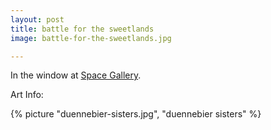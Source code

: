 ```yaml
---
layout: post
title: battle for the sweetlands
image: battle-for-the-sweetlands.jpg

---
```

In the window at <a href="http://www.space538.org/">Space Gallery</a>.


<!--more-->

Art Info:

{% picture "duennebier-sisters.jpg", "duennebier sisters"  %} 

